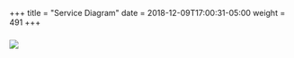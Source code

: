 +++
title = "Service Diagram"
date = 2018-12-09T17:00:31-05:00
weight = 491
+++

### ![](/intro-k8/images/kubernetes/application-service.png) 
